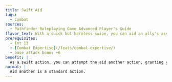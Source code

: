 ```yaml
---
title: Swift Aid
tags:
  - Combat
sources:
  - Pathfinder Roleplaying Game Advanced Player's Guide
flavor_text: With a quick but harmless swipe, you can aid an ally's assault.
prerequisites:
  - Int 13
  - [Combat Expertise](/feats/combat-expertise/)
  - base attack bonus +6
benefit: |
  As a swift action, you can attempt the aid another action, granting your ally either a +1 bonus on his next attack roll or a +1 bonus to his AC.
normal: |
  Aid another is a standard action.
---
```


